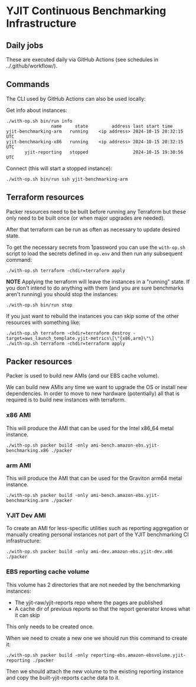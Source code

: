 # YJIT Continuous Benchmarking Infrastructure


## Daily jobs

These are executed daily via GitHub Actions
(see schedules in ../.github/workflow/).


## Commands

The CLI used by GitHub Actions can also be used locally:

Get info about instances:

    ./with-op.sh bin/run info
                     name     state         address last start time
    yjit-benchmarking-arm   running    <ip address> 2024-10-15 20:32:15 UTC
    yjit-benchmarking-x86   running    <ip address> 2024-10-15 20:32:15 UTC
           yjit-reporting   stopped                 2024-10-15 19:30:56 UTC

Connect (this will start a stopped instance):

    ./with-op.sh bin/run ssh yjit-benchmarking-arm


## Terraform resources

Packer resources need to be built before running any Terraform
but these only need to be built once (or when major upgrades are needed).

After that terraform can be run as often as necessary to update desired state.

To get the necessary secrets from 1password you can use the `with-op.sh` script
to load the secrets defined in `op.env` and then run any subsequent command:

    ./with-op.sh terraform -chdir=terraform apply


**NOTE** Applying the terraform will leave the instances in a "running" state.
If you don't intend to do anything with them (and you are sure benchmarks aren't
running) you should stop the instances:

    ./with-op.sh bin/run stop


If you just want to rebuild the instances
you can skip some of the other resources with something like:

    ./with-op.sh terraform -chdir=terraform destroy -target=aws_launch_template.yjit-metrics\[\"{x86,arm}\"\]
    ./with-op.sh terraform -chdir=terraform apply


## Packer resources

Packer is used to build new AMIs (and our EBS cache volume).

We can build new AMIs any time we want to upgrade the OS or install new dependencies.
In order to move to new hardware (potentially) all that is required is to build
new instances with terraform.

### x86 AMI

This will produce the AMI that can be used for the Intel x86_64 metal instance.

    ./with-op.sh packer build -only ami-bench.amazon-ebs.yjit-benchmarking.x86 ./packer

### arm AMI

This will produce the AMI that can be used for the Graviton arm64 metal instance.

    ./with-op.sh packer build -only ami-bench.amazon-ebs.yjit-benchmarking.arm ./packer

### YJIT Dev AMI

To create an AMI for less-specific utilities such as reporting aggregation or manually creating personal instances not part of the YJIT benchmarking CI infrastructure:

    ./with-op.sh packer build -only ami-dev.amazon-ebs.yjit-dev.x86 ./packer

### EBS reporting cache volume

This volume has 2 directories that are not needed by the benchmarking instances:
- The yjit-raw/yjit-reports repo where the pages are published
- A cache dir of previous reports so that the report generator knows what it can skip

This only needs to be created once.

When we need to create a new one we should run this command to create it:

    ./with-op.sh packer build -only reporting-ebs.amazon-ebsvolume.yjit-reporting ./packer

Then we should attach the new volume to the existing reporting instance
and copy the built-yjit-reports cache data to it.
